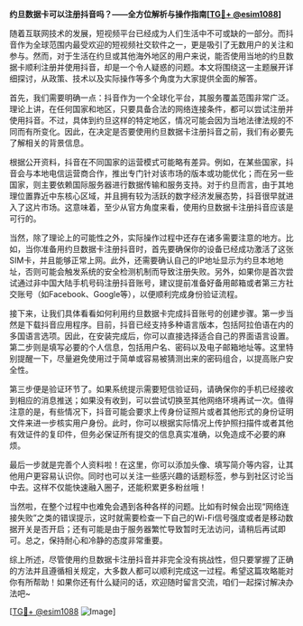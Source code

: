 **约旦数据卡可以注册抖音吗？——全方位解析与操作指南[[TG💪+ @esim1088](https://t.me/s/esim1088)]**

随着互联网技术的发展，短视频平台已经成为人们生活中不可或缺的一部分。而抖音作为全球范围内最受欢迎的短视频社交软件之一，更是吸引了无数用户的关注和参与。然而，对于生活在约旦或其他海外地区的用户来说，能否使用当地的约旦数据卡顺利注册并使用抖音，却是一个令人疑惑的问题。本文将围绕这一主题展开详细探讨，从政策、技术以及实际操作等多个角度为大家提供全面的解答。

首先，我们需要明确一点：抖音作为一个全球化平台，其服务覆盖范围非常广泛。理论上讲，在任何国家和地区，只要具备合法的网络连接条件，都可以尝试注册并使用抖音。不过，具体到约旦这样的特定地区，情况可能会因为当地法律法规的不同而有所变化。因此，在决定是否要使用约旦数据卡注册抖音之前，我们有必要先了解相关的背景信息。

根据公开资料，抖音在不同国家的运营模式可能略有差异。例如，在某些国家，抖音会与本地电信运营商合作，推出专门针对该市场的版本或功能优化；而在另一些国家，则主要依赖国际服务器进行数据传输和服务支持。对于约旦而言，由于其地理位置靠近中东核心区域，并且拥有较为活跃的数字经济发展态势，抖音很早就进入了这片市场。这意味着，至少从官方角度来看，使用约旦数据卡注册抖音应该是可行的。

当然，除了理论上的可能性之外，实际操作过程中还存在诸多需要注意的地方。比如，当你准备用约旦数据卡注册抖音时，首先要确保你的设备已经成功激活了这张SIM卡，并且能够正常上网。此外，还需要确认自己的IP地址显示为约旦本地地址，否则可能会触发系统的安全检测机制而导致注册失败。另外，如果你是首次尝试通过非中国大陆手机号码注册抖音账号，建议提前准备好备用邮箱或者第三方社交账号（如Facebook、Google等），以便顺利完成身份验证流程。

接下来，让我们具体看看如何利用约旦数据卡完成抖音账号的创建步骤。第一步当然是下载抖音应用程序。目前，抖音已经支持多种语言版本，包括阿拉伯语在内的多国语言选项。因此，在安装完成后，你可以直接选择适合自己的界面语言设置。第二步则是填写必要的个人信息，包括用户名、密码以及电子邮箱地址等。这里特别提醒一下，尽量避免使用过于简单或容易被猜测出来的密码组合，以提高账户安全性。

第三步便是验证环节了。如果系统提示需要短信验证码，请确保你的手机已经接收到相应的消息推送；如果没有收到，可以尝试切换至其他网络环境再试一次。值得注意的是，有些情况下，抖音可能会要求上传身份证照片或者其他形式的身份证明文件来进一步核实用户身份。此时，你可以根据实际情况上传护照扫描件或者其他有效证件的复印件，但务必保证所有提交的信息真实准确，以免造成不必要的麻烦。

最后一步就是完善个人资料啦！在这里，你可以添加头像、填写简介等内容，让其他用户更容易认识你。同时也可以关注一些感兴趣的话题标签，参与到社区讨论当中去。这样不仅能快速融入圈子，还能积累更多粉丝哦！

当然啦，在整个过程中也难免会遇到各种各样的问题。比如有时候会出现“网络连接失败”之类的错误提示，这时就需要检查一下自己的Wi-Fi信号强度或者是移动数据开关是否开启；还有可能是由于服务器繁忙导致暂时无法访问，请稍后再试即可。总之，保持耐心和冷静的态度非常重要。

综上所述，尽管使用约旦数据卡注册抖音并非完全没有挑战性，但只要掌握了正确的方法并且遵循相关规定，大多数人都可以顺利完成这一过程。希望这篇攻略能对你有所帮助！如果你还有什么疑问的话，欢迎随时留言交流，咱们一起探讨解决办法吧~

[[TG💪+ @esim1088](https://t.me/s/esim1088) ![Image](https://i.postimg.cc/4NQfJmqS/Snipaste-2025-05-13-00-14-12.png)]